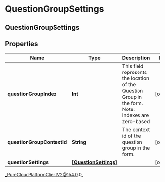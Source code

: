 # QuestionGroupSettings

## QuestionGroupSettings

## Properties

|Name | Type | Description | Notes|
|------------ | ------------- | ------------- | -------------|
| **questionGroupIndex** | **Int** | This field represents the location of the Question Group in the form. Note: Indexes are zero-based | [optional] |
| **questionGroupContextId** | **String** | The context id of the question group in the form. | [optional] |
| **questionSettings** | [**[QuestionSettings]**](QuestionSettings) |  | [optional] |



_PureCloudPlatformClientV2@154.0.0_
